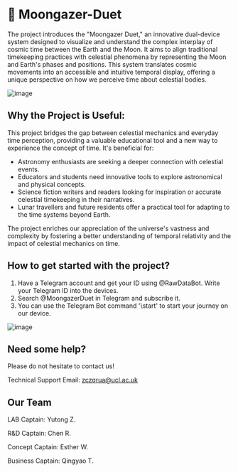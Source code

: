 # 🌝 Moongazer-Duet
The project introduces the "Moongazer Duet," an innovative dual-device system designed to visualize and understand the complex interplay of cosmic time between the Earth and the Moon. It aims to align traditional timekeeping practices with celestial phenomena by representing the Moon and Earth's phases and positions. This system translates cosmic movements into an accessible and intuitive temporal display, offering a unique perspective on how we perceive time about celestial bodies.  

![image](https://github.com/CASA0021-Astro-Lab/Moongazer-Duet/blob/main/Design/Moongazerduet.png)

## Why the Project is Useful:  
This project bridges the gap between celestial mechanics and everyday time perception, providing a valuable educational tool and a new way to experience the concept of time. It's beneficial for:  

- Astronomy enthusiasts are seeking a deeper connection with celestial events.  
- Educators and students need innovative tools to explore astronomical and physical concepts.  
- Science fiction writers and readers looking for inspiration or accurate celestial timekeeping in their narratives.  
- Lunar travellers and future residents offer a practical tool for adapting to the time systems beyond Earth.
  
The project enriches our appreciation of the universe's vastness and complexity by fostering a better understanding of temporal relativity and the impact of celestial mechanics on time.

## How to get started with the project?

1. Have a Telegram account and get your ID using @RawDataBot. Write your Telegram ID into the devices.
2. Search @MoongazerDuet in Telegram and subscribe it. 
3. You can use the Telegram Bot command '\start' to start your journey on our device.
   
![image](https://github.com/CASA0021-Astro-Lab/Moongazer-Duet/assets/145383140/72496c36-4c4b-4f13-a810-510ec77032c1)

## Need some help?

Please do not hesitate to contact us! 

Technical Support Email: zczqrua@ucl.ac.uk

## Our Team

LAB Captain: Yutong Z.  ​

R&D Captain: Chen R.​

Concept Captain: Esther W. ​

Business Captain: Qingyao T. ​
